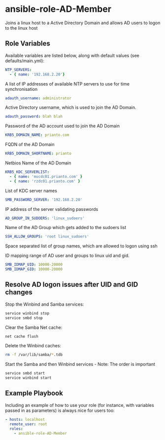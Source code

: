 ansible-role-AD-Member
=========

Joins a linux host to a Active Directory Domain and allows AD users to logon to the linux host


Role Variables
--------------

Available variables are listed below, along with default values (see defaults/main.yml):

```yaml
NTP_SERVERS:
  - { name: '192.168.2.20'}
```
A list of IP addresses of available NTP servers to use for time synchronisation

```yaml
adauth_username: administrator
```
Active Directory username, which is used to join the AD Domain.

```yaml
adauth_password: blah blah
```
Password of the AD account used to join the AD Domain

```yaml
KRB5_DOMAIN_NAME: prianto.com
```
FQDN of the AD Domain

```yaml
KRB5_DOMAIN_SHORTNAME: prianto
```
Netbios Name of the AD Domain

```yaml
KRB5_KDC_SERVERLIST:
  - { name: 'mucdc01.prianto.com' }
  - { name: 'rzdc01.prianto.com' }
```
List of KDC server names

```yaml
SMB_PASSWORD_SERVER: '192.168.2.20'
```
IP address of the server validating passwords

```yaml
AD_GROUP_IN_SUDOERS: 'linux_sudoers'
```
Name of the AD Group which gets added to the sudoers list

```yaml
SSH_ALLOW_GROUPS: 'root linux_sudoers'
```
Space separated list of group names, which are allowed to logon using ssh

ID mapping range of AD user and groups to linux uid and gid.

```yaml
SMB_IDMAP_UID: 10000-20000
SMB_IDMAP_GID: 10000-20000
```
 

Resolve AD logon issues after UID and GID changes
--------------

Stop the Winbind and Samba services:

```bash
service winbind stop
service smbd stop
```

Clear the Samba Net cache:

```bash
net cache flush
```

Delete the Winbind caches:

```bash
rm -f /var/lib/samba/*.tdb
```

Start the Samba and then Winbind services - Note: The order is important

```bash
service smbd start
service winbind start
```


Example Playbook
----------------

Including an example of how to use your role (for instance, with variables passed in as parameters) is always nice for users too:
```yaml
- hosts: localhost  
  remote_user: root  
  roles:
    - ansible-role-AD-Member
```
